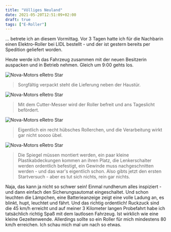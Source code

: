```yaml
---
title: "Völliges Neuland"
date: 2021-05-20T12:51:09+02:00
draft: true
tags: ["E-Roller"]
---
```

... betrete ich an diesem Vormittag. Vor 3 Tagen hatte ich für die Nachbarin einen Elektro-Roller bei LIDL bestellt - und der ist gestern bereits per Spedition geliefert worden.

Heute werde ich das Fahrzeug zusammen mit der neuen Besitzerin auspacken und in Betrieb nehmen. Gleich um 9:00 gehts los.

![Nova-Motors eRetro Star](../05-20-p01.jpg)
> Sorgfältig verpackt steht die Lieferung neben der Haustür.

![Nova-Motors eRetro Star](../05-20-p02.jpg)
> Mit dem Cutter-Messer wird der Roller befreit und ans Tageslicht befördert.

![Nova-Motors eRetro Star](../05-20-p03.jpg)
> Eigentlich ein recht hübsches Rollerchen, und die Verarbeitung wirkt gar nicht soooo übel.

![Nova-Motors eRetro Star](../05-20-p04.jpg)
> Die Spiegel müssen montiert werden, ein paar kleine Plastikabdeckungen kommen an ihren Platz, die Lenkerschalter werden ordentlich befestigt, ein Gewinde muss nachgeschnitten werden - und das war's eigentlich schon. Also gibts jetzt den ersten Startversuch - aber es tut sich nichts, rein gar nichts.

Naja, das kann ja nicht so schwer sein! Einmal rundherum alles inspiziert - und dann einfach den Sicherungsautomat eingeschaltet. Und schon leuchten die Lämpchen, eine Batterieanzeige zeigt eine volle Ladung an, es blinkt, hupt, leuchtet und fährt. Und das richtig ordentlich! Ruckzuck sind die 45 km/h erreicht und auf meiner 3 Kilometer langen Probefahrt habe ich tatsächlich richtig Spaß mit dem lautlosen Fahrzeug. Ist wirklich wie eine kleine Gezeitenwende. Allerdings sollte so ein Roller für mich mindestens 80 km/h erreichen. Ich schau mich mal um nach so etwas.
